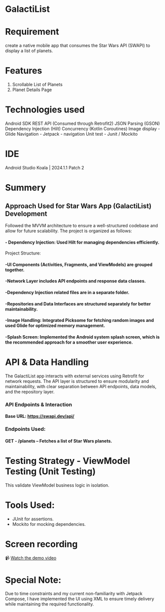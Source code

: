 # GalactiList
# Requirement
create a native mobile app that consumes the
Star Wars API (SWAPI) to display a list of planets.

# Features 
01. Scrollable List of Planets
2. Planet Details Page

# Technologies used
Android SDK
REST API (Consumed through Retrofit2)
JSON Parsing (GSON)
Dependency Injection (Hilt)
Concurrency (Kotlin Coroutines)
Image display - Glide
Navigation - Jetpack - navigation
Unit test - Junit / Mockito

# IDE 
Android Studio Koala | 2024.1.1 Patch 2

# Summery 
## Approach Used for Star Wars App (GalactiList) Development

Followed the MVVM architecture to ensure a well-structured codebase and allow for future scalability. The project is organized as follows:

#### - Dependency Injection: Used Hilt for managing dependencies efficiently.

Project Structure:
#### -UI Components (Activities, Fragments, and ViewModels) are grouped together.
#### -Network Layer includes API endpoints and response data classes.
#### -Dependency Injection related files are in a separate folder.
#### -Repositories and Data Interfaces are structured separately for better maintainability.
#### -Image Handling: Integrated Picksome for fetching random images and used Glide for optimized memory management.
#### -Splash Screen: Implemented the Android system splash screen, which is the recommended approach for a smoother user experience.

# API & Data Handling
The GalactiList app interacts with external services using Retrofit for network requests. The API layer is structured to ensure modularity and maintainability, with clear separation between API endpoints, data models, and the repository layer.
### API Endpoints & Interaction
#### Base URL: https://swapi.dev/api/
### Endpoints Used:
#### GET -  /planets – Fetches a list of Star Wars planets.


# Testing Strategy - ViewModel Testing (Unit Testing)
This validate ViewModel business logic in isolation.

# Tools Used:
- JUnit for assertions.
- Mockito for mocking dependencies.

# Screen recording
📹 [Watch the demo video](https://drive.google.com/file/d/1dvZL1n3cmN-m6mVlUfNV-k5kAl7qGTCB/view?usp=sharing)

# Special Note: 
Due to time constraints and my current non-familiarity with Jetpack Compose, 
I have implemented the UI using XML to ensure timely delivery while maintaining the required functionality.
